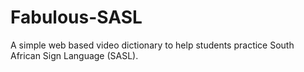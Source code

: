 # Fabulous-SASL
A simple web based video dictionary to help students practice South African Sign Language (SASL).
